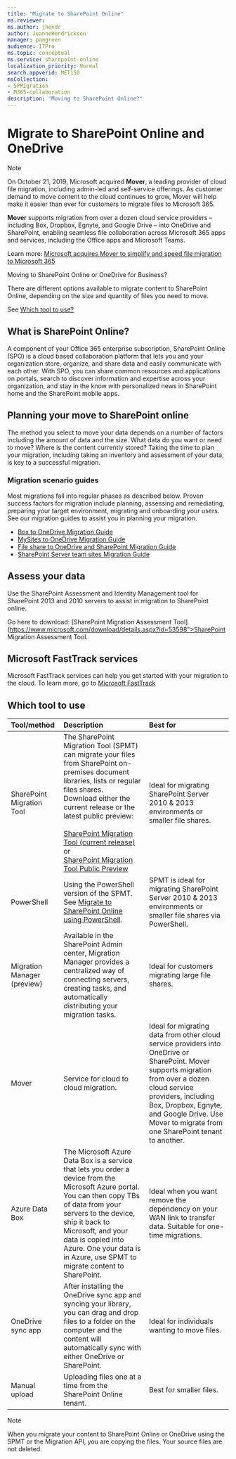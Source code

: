 ```yaml
---
title: "Migrate to SharePoint Online"
ms.reviewer: 
ms.author: jhendr
author: JoanneHendrickson
manager: pamgreen
audience: ITPro
ms.topic: conceptual
ms.service: sharepoint-online
localization_priority: Normal
search.appverid: MET150
msCollection: 
- SPMigration
- M365-collaboration
description: "Moving to SharePoint Online?"
---
```


# Migrate to SharePoint Online and OneDrive


>[!Note]
> On October 21, 2019, Microsoft acquired **Mover**, a leading provider of cloud file migration, including admin-led and self-service offerings. As customer demand to move content to the cloud continues to grow, Mover will help make it easier than ever for customers to migrate files to Microsoft 365.
>
>**Mover** supports migration from over a dozen cloud service providers – including Box, Dropbox, Egnyte, and Google Drive – into OneDrive and SharePoint, enabling seamless file collaboration across Microsoft 365 apps and services, including the Office apps and Microsoft Teams.
>
>Learn more:  [Microsoft acquires Mover to simplify and speed file migration to Microsoft 365](https://aka.ms/migration/news)


Moving to SharePoint Online or OneDrive for Business?

There are different options available to migrate content to SharePoint Online, depending on the size and quantity of files you need to move.

See [Which tool to use?](#which-tool-to-use) 
  
## What is SharePoint Online?

A component of your Office 365 enterprise subscription, SharePoint Online (SPO) is a cloud based collaboration platform that lets you and your organization store, organize, and share data and easily communicate with each other. With SPO, you can share common resources and applications on portals, search to discover information and expertise across your organization, and stay in the know with personalized news in SharePoint home and the SharePoint mobile apps.
  
## Planning your move to SharePoint online

The method you select to move your data depends on a number of factors including the amount of data and the size. What data do you want or need to move? Where is the content currently stored? Taking the time to plan your migration, including taking an inventory and assessment of your data, is key to a successful migration.

### Migration scenario guides

Most migrations fall into regular phases as described below. Proven success factors for migration include planning, assessing and remediating, preparing your target environment, migrating and onboarding your users.  See our migration guides to assist you in planning your migration.

- [Box to OneDrive Migration Guide](https://docs.microsoft.com/sharepointmigration/box-to-onedrive-and-sharepoint-migration-guide)
- [MySites to OneDrive Migration Guide](https://docs.microsoft.com/sharepointmigration/mysites-to-onedrive-migration-guide)
- [File share to OneDrive and SharePoint Migration Guide](https://docs.microsoft.com/sharepointmigration/fileshare-to-odsp-migration-guide)
- [SharePoint Server team sites Migration Guide](https://docs.microsoft.com/sharepointmigration/sp-teams-sites-migration-guide)

## Assess your data

  Use the SharePoint Assessment and Identity Management tool for SharePoint 2013 and 2010 servers to assist in migration to SharePoint online.

  Go here to download: [SharePoint Migration Assessment Tool](https://www.microsoft.com/download/details.aspx?id=53598">SharePoint Migration Assessment Tool</a>.

## Microsoft FastTrack services

Microsoft FastTrack services can help you get started with your migration to the cloud. To learn more, go to [Microsoft FastTrack](https://fasttrack.microsoft.com/about)

## Which tool to use

|**Tool/method**|**Description**|**Best for**|
|:-----|:-----|:-----|
|SharePoint Migration Tool|The SharePoint Migration Tool (SPMT) can migrate your files from SharePoint on-premises document libraries, lists or regular files shares.</br>Download either the current release or the latest public preview: </br></br>[SharePoint Migration Tool (current release)](http://spmtreleasescus.blob.core.windows.net/install/default.htm) or </br>[SharePoint Migration Tool Public Preview](https://spmtreleasescus.blob.core.windows.net/betainstall/default.htm)|Ideal for migrating SharePoint Server 2010 & 2013 environments or smaller file shares.|
|PowerShell|Using the PowerShell version of the SPMT. See [Migrate to SharePoint Online using PowerShell](https://docs.microsoft.com/sharepointmigration/overview-spmt-ps-cmdlets).|SPMT is ideal for migrating SharePoint Server 2010 & 2013 environments or smaller file shares via PowerShell. |
|Migration Manager (preview)|Available in the SharePoint Admin center, Migration Manager provides a centralized way of connecting servers, creating tasks, and automatically distributing your migration tasks.|Ideal for customers migrating large file shares.|
|Mover|Service for cloud to cloud migration.|Ideal for migrating data from other cloud service providers into OneDrive or SharePoint. Mover supports migration from over a dozen cloud service providers, including Box, Dropbox, Egnyte, and Google Drive. Use Mover to migrate from one SharePoint tenant to another.|
|Azure Data Box| The Microsoft Azure Data Box is a service that lets you order a device from the Microsoft Azure portal. You can then copy TBs of data from your servers to the device, ship it back to Microsoft, and your data is copied into Azure. One your data is in Azure, use SPMT to migrate content to SharePoint. |Ideal when you want remove the dependency on your WAN link to transfer data. Suitable for one-time migrations.|
|OneDrive sync app  <br/> |After installing the OneDrive sync app and syncing your library, you can drag and drop files to a folder on the computer and the content will automatically sync with either OneDrive or SharePoint.  <br/> |Ideal for individuals wanting to move files.|
|Manual upload  <br/> |Uploading files one at a time from the SharePoint Online tenant. <br/> |Best for smaller files.|

>[!Note]
>When you migrate your content to SharePoint Online or OneDrive using the SPMT or the Migration API, you are copying the files.  Your source files are not deleted.
